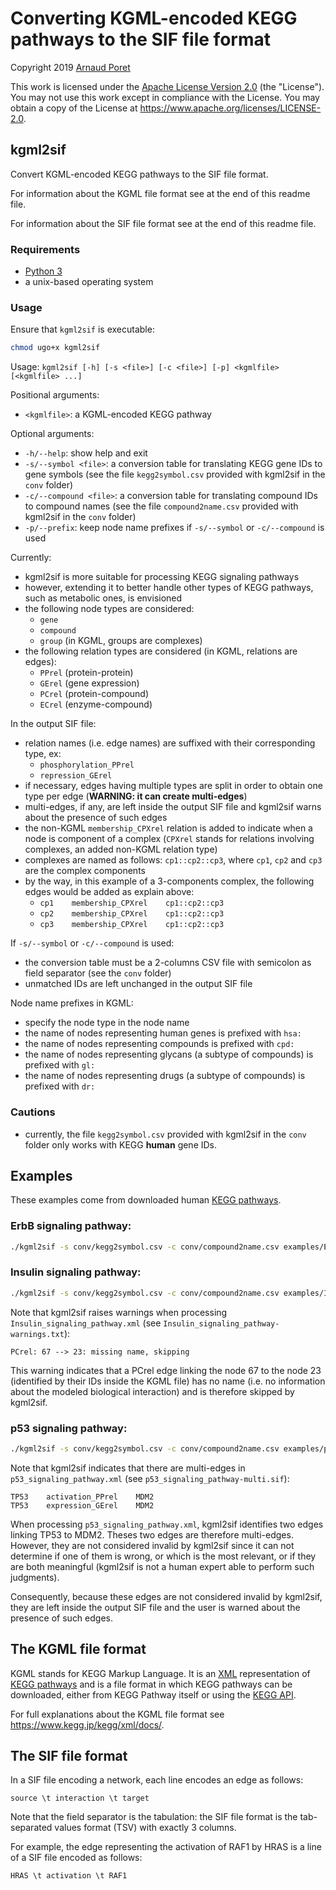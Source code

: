 # Converting KGML-encoded KEGG pathways to the SIF file format

Copyright 2019 [Arnaud Poret](https://github.com/arnaudporet)

This work is licensed under the [Apache License Version 2.0](https://www.apache.org/licenses/LICENSE-2.0) (the "License"). You may not use this work except in compliance with the License. You may obtain a copy of the License at https://www.apache.org/licenses/LICENSE-2.0.

## kgml2sif

Convert KGML-encoded KEGG pathways to the SIF file format.

For information about the KGML file format see at the end of this readme file.

For information about the SIF file format see at the end of this readme file.

### Requirements

* [Python 3](https://www.python.org)
* a unix-based operating system

### Usage

Ensure that `kgml2sif` is executable:

```sh
chmod ugo+x kgml2sif
```

Usage: `kgml2sif [-h] [-s <file>] [-c <file>] [-p] <kgmlfile> [<kgmlfile> ...]`

Positional arguments:

* `<kgmlfile>`: a KGML-encoded KEGG pathway

Optional arguments:

* `-h/--help`: show help and exit
* `-s/--symbol <file>`: a conversion table for translating KEGG gene IDs to gene symbols (see the file `kegg2symbol.csv` provided with kgml2sif in the `conv` folder)
* `-c/--compound <file>`: a conversion table for translating compound IDs to compound names (see the file `compound2name.csv` provided with kgml2sif in the `conv` folder)
* `-p/--prefix`: keep node name prefixes if `-s/--symbol` or `-c/--compound` is used

Currently:

* kgml2sif is more suitable for processing KEGG signaling pathways
* however, extending it to better handle other types of KEGG pathways, such as metabolic ones, is envisioned
* the following node types are considered:
    * `gene`
    * `compound`
    * `group` (in KGML, groups are complexes)
* the following relation types are considered (in KGML, relations are edges):
    * `PPrel` (protein-protein)
    * `GErel` (gene expression)
    * `PCrel` (protein-compound)
    * `ECrel` (enzyme-compound)

In the output SIF file:

* relation names (i.e. edge names) are suffixed with their corresponding type, ex:
    * `phosphorylation_PPrel`
    * `repression_GErel`
* if necessary, edges having multiple types are split in order to obtain one type per edge (__WARNING: it can create multi-edges__)
* multi-edges, if any, are left inside the output SIF file and kgml2sif warns about the presence of such edges
* the non-KGML `membership_CPXrel` relation is added to indicate when a node is component of a complex (`CPXrel` stands for relations involving complexes, an added non-KGML relation type)
* complexes are named as follows: `cp1::cp2::cp3`, where `cp1`, `cp2` and `cp3` are the complex components
* by the way, in this example of a 3-components complex, the following edges would be added as explain above:
    * `cp1    membership_CPXrel    cp1::cp2::cp3`
    * `cp2    membership_CPXrel    cp1::cp2::cp3`
    * `cp3    membership_CPXrel    cp1::cp2::cp3`

If `-s/--symbol` or `-c/--compound` is used:

* the conversion table must be a 2-columns CSV file with semicolon as field separator (see the `conv` folder)
* unmatched IDs are left unchanged in the output SIF file

Node name prefixes in KGML:

* specify the node type in the node name
* the name of nodes representing human genes is prefixed with `hsa:`
* the name of nodes representing compounds is prefixed with `cpd:`
* the name of nodes representing glycans (a subtype of compounds) is prefixed with `gl:`
* the name of nodes representing drugs (a subtype of compounds) is prefixed with `dr:`

### Cautions

* currently, the file `kegg2symbol.csv` provided with kgml2sif in the `conv` folder only works with KEGG __human__ gene IDs.

## Examples

These examples come from downloaded human [KEGG pathways](https://www.genome.jp/kegg/pathway.html).

### ErbB signaling pathway:

```sh
./kgml2sif -s conv/kegg2symbol.csv -c conv/compound2name.csv examples/ErbB_signaling_pathway/ErbB_signaling_pathway.xml
```

### Insulin signaling pathway:

```sh
./kgml2sif -s conv/kegg2symbol.csv -c conv/compound2name.csv examples/Insulin_signaling_pathway/Insulin_signaling_pathway.xml
```

Note that kgml2sif raises warnings when processing `Insulin_signaling_pathway.xml` (see `Insulin_signaling_pathway-warnings.txt`):

```
PCrel: 67 --> 23: missing name, skipping
```

This warning indicates that a PCrel edge linking the node 67 to the node 23 (identified by their IDs inside the KGML file) has no name (i.e. no information about the modeled biological interaction) and is therefore skipped by kgml2sif.

### p53 signaling pathway:

```sh
./kgml2sif -s conv/kegg2symbol.csv -c conv/compound2name.csv examples/p53_signaling_pathway/p53_signaling_pathway.xml
```

Note that kgml2sif indicates that there are multi-edges in `p53_signaling_pathway.xml` (see `p53_signaling_pathway-multi.sif`):

```
TP53    activation_PPrel    MDM2
TP53    expression_GErel    MDM2
```

When processing `p53_signaling_pathway.xml`, kgml2sif identifies two edges linking TP53 to MDM2. Theses two edges are therefore multi-edges. However, they are not considered invalid by kgml2sif since it can not determine if one of them is wrong, or which is the most relevant, or if they are both meaningful (kgml2sif is not a human expert able to perform such judgments).

Consequently, because these edges are not considered invalid by kgml2sif, they are left inside the output SIF file and the user is warned about the presence of such edges.

## The KGML file format

KGML stands for KEGG Markup Language. It is an [XML](https://www.w3.org/XML/) representation of [KEGG pathways](https://www.genome.jp/kegg/pathway.html) and is a file format in which KEGG pathways can be downloaded, either from KEGG Pathway itself or using the [KEGG API](https://www.kegg.jp/kegg/rest/keggapi.html).

For full explanations about the KGML file format see https://www.kegg.jp/kegg/xml/docs/.

## The SIF file format

In a SIF file encoding a network, each line encodes an edge as follows:

```
source \t interaction \t target
```

Note that the field separator is the tabulation: the SIF file format is the tab-separated values format (TSV) with exactly 3 columns.

For example, the edge representing the activation of RAF1 by HRAS is a line of a SIF file encoded as follows:

```
HRAS \t activation \t RAF1
```
